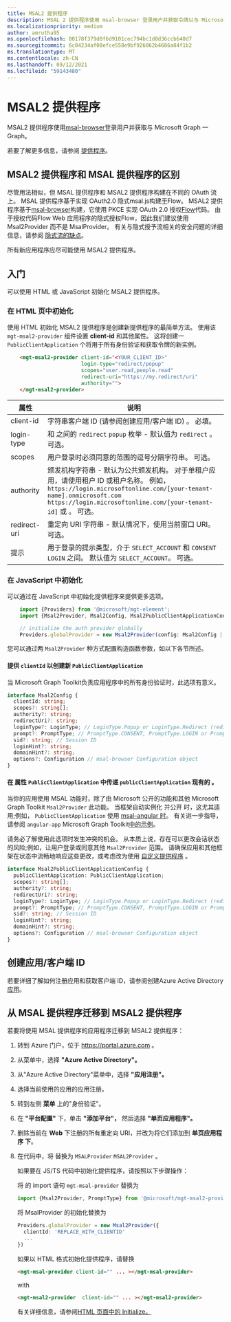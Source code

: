 ```yaml
---
title: MSAL2 提供程序
description: MSAL 2 提供程序使用 msal-browser 登录用户并获取令牌以与 Microsoft Graph
ms.localizationpriority: medium
author: amrutha95
ms.openlocfilehash: 80178f379d0f6d9101cec794bc1d0d36ccb640d7
ms.sourcegitcommit: 6c04234af08efce558e9bf926062b4686a84f1b2
ms.translationtype: MT
ms.contentlocale: zh-CN
ms.lasthandoff: 09/12/2021
ms.locfileid: "59143480"
---
```

# <a name="msal2-provider"></a>MSAL2 提供程序

MSAL2 提供程序使用[msal-browser](https://github.com/AzureAD/microsoft-authentication-library-for-js/tree/dev/lib/msal-browser)登录用户并获取与 Microsoft Graph 一Graph。

若要了解更多信息，请参阅 [提供程序](./providers.md)。

## <a name="difference-between-msal2-provider-and-msal-provider"></a>MSAL2 提供程序和 MSAL 提供程序的区别
尽管用法相似，但 MSAL 提供程序和 MSAL2 提供程序构建在不同的 OAuth 流上。 MSAL 提供程序基于实现 OAuth2.0 隐式msal.js构建[于](/azure/active-directory/develop/v2-oauth2-implicit-grant-flow)Flow。 MSAL2 提供程序基于[msal-browser](https://github.com/AzureAD/microsoft-authentication-library-for-js/tree/dev/lib/msal-browser)构建，它使用 PKCE 实现 OAuth 2.0 授权[Flow](/azure/active-directory/develop/v2-oauth2-auth-code-flow)代码。
由于授权代码Flow Web 应用程序的隐式授权Flow，因此我们建议使用 Msal2Provider 而不是 MsalProvider。 有关与隐式授予流相关的安全问题的详细信息，请参阅 [隐式流的缺点](https://tools.ietf.org/html/draft-ietf-oauth-browser-based-apps-04#section-9.8.6)。

所有新应用程序应尽可能使用 MSAL2 提供程序。 

## <a name="get-started"></a>入门

可以使用 HTML 或 JavaScript 初始化 MSAL2 提供程序。

### <a name="initialize-in-your-html-page"></a>在 HTML 页中初始化

使用 HTML 初始化 MSAL2 提供程序是创建新提供程序的最简单方法。 使用该 `mgt-msal2-provider` 组件设置 **client-id** 和其他属性。 这将创建一 `PublicClientApplication` 个将用于所有身份验证和获取令牌的新实例。

```html
    <mgt-msal2-provider client-id="<YOUR_CLIENT_ID>"
                        login-type="redirect/popup" 
                        scopes="user.read,people.read" 
                        redirect-uri="https://my.redirect/uri" 
                        authority=""> 
    </mgt-msal2-provider> 
```

| 属性    | 说明                                                                                                                                                                                                                                                           |
|--------------|-----------------------------------------------------------------------------------------------------------------------------------------------------------------------------------------------------------------------------------------------------------------------|
| client-id    | 字符串客户端 ID (请参阅创建应用/客户端 ID) 。 必填。                                                                                                                                                                                                           |
| login-type   | 和 之间的 `redirect` `popup` 枚举 - 默认值为 `redirect` 。 可选。                                                                                                                                                                                   |
| scopes       | 用户登录时必须同意的范围的逗号分隔字符串。 可选。                                                                                                                                                                                     |
| authority    | 颁发机构字符串 - 默认为公共颁发机构。 对于单租户应用，请使用租户 ID 或租户名称。 例如， `https://login.microsoftonline.com/[your-tenant-name].onmicrosoft.com` `https://login.microsoftonline.com/[your-tenant-id]` 或 。 可选。 |
| redirect-uri | 重定向 URI 字符串 - 默认情况下，使用当前窗口 URI。 可选。                                                                                                                                                                                            |
| 提示       | 用于登录的提示类型，介于 ```SELECT_ACCOUNT``` 和 ```CONSENT``` ```LOGIN``` 之间。 默认值为 ```SELECT_ACCOUNT```。 可选。

### <a name="initialize-in-javascript"></a>在 JavaScript 中初始化

可以通过在 JavaScript 中初始化提供程序来提供更多选项。

```ts
    import {Providers} from '@microsoft/mgt-element';
    import {Msal2Provider, Msal2Config, Msal2PublicClientApplicationConfig} from '@microsoft/mgt-msal2-provider';

    // initialize the auth provider globally
    Providers.globalProvider = new Msal2Provider(config: Msal2Config | Msal2PublicClientApplicationConfig);
```

您可以通过两 `Msal2Provider` 种方式配置构造函数参数，如以下各节所述。

#### <a name="provide-a-clientid-to-create-a-new-publicclientapplication"></a>提供 `clientId` 以创建新 `PublicClientApplication`

当 Microsoft Graph Toolkit负责应用程序中的所有身份验证时，此选项有意义。

```ts
interface Msal2Config {
  clientId: string;
  scopes?: string[];
  authority?: string;
  redirectUri?: string;
  loginType?: LoginType; // LoginType.Popup or LoginType.Redirect (redirect is default)
  prompt?: PromptType; // PromptType.CONSENT, PromptType.LOGIN or PromptType.SELECT_ACCOUNT
  sid?: string; // Session ID
  loginHint?: string;
  domainHint?: string;
  options?: Configuration // msal-browser Configuration object
}
```

#### <a name="pass-an-existing-publicclientapplication-in-the-publicclientapplication-property"></a>在 属性 `PublicClientApplication` 中传递 `publicClientApplication` 现有的 。

当你的应用使用 MSAL 功能时，除了由 Microsoft 公开的功能和其他 Microsoft Graph Toolkit `Msal2Provider` 此功能。 当框架自动实例化 并公开 时，这尤其适用;例如， `PublicClientApplication` 使用 [msal-angular 时](/azure/active-directory/develop/tutorial-v2-angular)。 有关进一步指导，请参阅 `angular-app` Microsoft Graph Toolkit[中的示例](https://github.com/microsoftgraph/microsoft-graph-toolkit)。

请务必了解使用此选项时发生冲突的机会。 从本质上说，存在可以更改会话状态的风险;例如，让用户登录或同意其他 `Msal2Provider` 范围。 请确保应用和其他框架在状态中流畅地响应这些更改，或考虑改为使用 [自定义提供程序](./custom.md) 。

```ts
interface Msal2PublicClientApplicationConfig {
  publicClientApplication: PublicClientApplication;
  scopes?: string[];
  authority?: string;
  redirectUri?: string;
  loginType?: LoginType; // LoginType.Popup or LoginType.Redirect (redirect is default)
  prompt?: PromptType; // PromptType.CONSENT, PromptType.LOGIN or PromptType.SELECT_ACCOUNT
  sid?: string; // Session ID
  loginHint?: string;
  domainHint?: string;
  options?: Configuration // msal-browser Configuration object
}
```

## <a name="creating-an-appclient-id"></a>创建应用/客户端 ID

若要详细了解如何注册应用和获取客户端 ID，请参阅创建Azure Active Directory[应用](../get-started/add-aad-app-registration.md)。

## <a name="migrating-from-msal-provider-to-msal2-provider"></a>从 MSAL 提供程序迁移到 MSAL2 提供程序
若要将使用 MSAL 提供程序的应用程序迁移到 MSAL2 提供程序：
1. 转到 Azure 门户，位于 https://portal.azure.com 。
1. 从菜单中，选择 **"Azure Active Directory"。**
1. 从"Azure Active Directory"菜单中，选择 **"应用注册"。**
1. 选择当前使用的应用的应用注册。 
1. 转到左侧 **菜单** 上的"身份验证"。
1. 在 **"平台配置"** 下，单击 **"添加平台"，** 然后选择 **"单页应用程序"。**
1. 删除当前在 **Web** 下注册的所有重定向 URI，并改为将它们添加到 **单页应用程序 下**。
1. 在代码中，将 替换为 `MSALProvider` `MSAL2Provider` 。

    如果要在 JS/TS 代码中初始化提供程序，请按照以下步骤操作：
    
    将 的 import 语句 ```mgt-msal-provider``` 替换为 
    ```ts 
    import {Msal2Provider, PromptType} from '@microsoft/mgt-msal2-provider';
    ```

    将 MsalProvider 的初始化替换为
    ```ts
    Providers.globalProvider = new Msal2Provider({ 
      clientId: 'REPLACE_WITH_CLIENTID'
      ...
    })
    ```
    如果以 HTML 格式初始化提供程序，请替换 
    ```html
    <mgt-msal-provider client-id="" ... ></mgt-msal-provider>
    ``` 
    with 
    ```html
    <mgt-msal2-provider  client-id="" ... ></mgt-msal2-provider>
     ```
    有关详细信息，请参阅[HTML 页面中的 Initialize。](#initialize-in-your-html-page)
